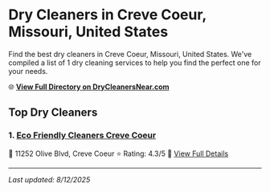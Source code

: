 # Dry Cleaners in Creve Coeur, Missouri, United States

Find the best dry cleaners in Creve Coeur, Missouri, United States. We've compiled a list of 1 dry cleaning services to help you find the perfect one for your needs.

🌐 **[View Full Directory on DryCleanersNear.com](https://drycleanersnear.com/city/US/Missouri/Creve%20Coeur)**

## Top Dry Cleaners

### 1. [Eco Friendly Cleaners Creve Coeur](https://drycleanersnear.com/dryCleaner/686f1ed11cef475d4de83e54/eco-friendly-cleaners-creve-coeur)
📍 11252 Olive Blvd, Creve Coeur
⭐ Rating: 4.3/5
🔗 [View Full Details](https://drycleanersnear.com/dryCleaner/686f1ed11cef475d4de83e54/eco-friendly-cleaners-creve-coeur)


---

*Last updated: 8/12/2025*
